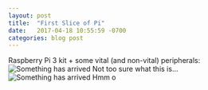 ```yaml
---
layout: post
title:  "First Slice of Pi"
date:   2017-04-18 10:55:59 -0700
categories: blog post
---
```

Raspberry Pi 3 kit + some vital (and non-vital) peripherals:
![Something has arrived]({{site.baseurl}}/assets/img/pi-build/a-new-toys.jpg)
Not too sure what this is...
![Something has arrived]({{site.baseurl}}/assets/img/pi-build/b-manual.jpg)
Hmm o
